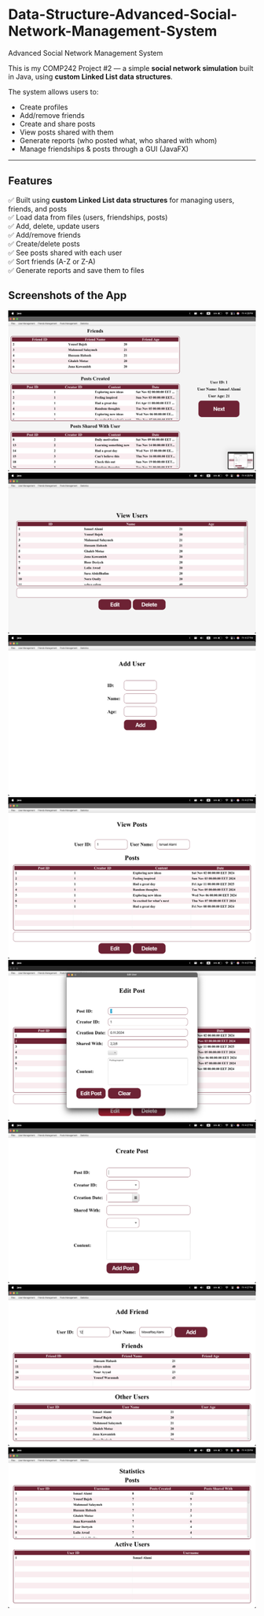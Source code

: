 # Data-Structure-Advanced-Social-Network-Management-System

Advanced Social Network Management System

This is my COMP242 Project #2 — a simple **social network simulation** built in Java, using **custom Linked List data structures**.

The system allows users to:
- Create profiles
- Add/remove friends
- Create and share posts
- View posts shared with them
- Generate reports (who posted what, who shared with whom)
- Manage friendships & posts through a GUI (JavaFX)

---

## Features

✅ Built using **custom Linked List data structures** for managing users, friends, and posts  
✅ Load data from files (users, friendships, posts)  
✅ Add, delete, update users  
✅ Add/remove friends  
✅ Create/delete posts  
✅ See posts shared with each user  
✅ Sort friends (A-Z or Z-A)  
✅ Generate reports and save them to files  

## Screenshots of the App

![Overview](images/overview.png)
![View Users](images/view-users.png)
![Add User](images/add-user.png)
![View Posts](images/view-posts.png)
![Edit Post](images/edit-post.png)
![Add Post](images/create-post.png)
![Add Friend](images/add-friend.png)
![Statistics](images/Statistics.png)



